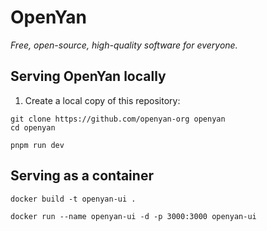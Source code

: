 # OpenYan

*Free, open-source, high-quality software for everyone.*

## Serving OpenYan locally

1. Create a local copy of this repository:

```
git clone https://github.com/openyan-org openyan
cd openyan
```

```
pnpm run dev
```

## Serving as a container

```
docker build -t openyan-ui .
```

```
docker run --name openyan-ui -d -p 3000:3000 openyan-ui
```